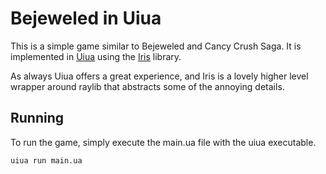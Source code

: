 # Bejeweled in Uiua

This is a simple game similar to Bejeweled and Cancy Crush Saga.
It is implemented in [Uiua](https://github.com/uiua-lang/uiua)
using the [Iris](https://github.com/marcos-cat/iris) library.

As always Uiua offers a great experience, and Iris is a lovely
higher level wrapper around raylib that abstracts some of the
annoying details.

## Running

To run the game, simply execute the main.ua file with the uiua executable.
```bash
uiua run main.ua
```